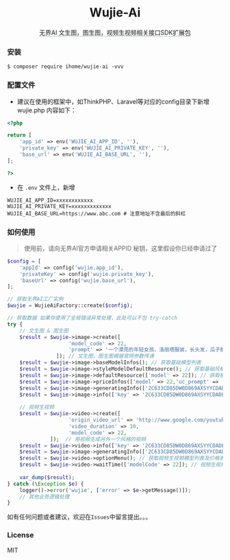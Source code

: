 <h1 align="center"> Wujie-Ai </h1>

<div style="text-align: center">
<span style="border-bottom:1px solid #b1bebf;"> 无界AI 文生图，图生图，视频生视频相关接口SDK扩展包</span>
</div>


### 安装

```shell
$ composer require ihome/wujie-ai -vvv
```

### 配置文件
* 建议在使用的框架中，如ThinkPHP、Laravel等对应的config目录下新增 wujie.php 内容如下：

```php
<?php

return [
    'app_id' => env('WUJIE_AI_APP_ID', ''),
    'private_key' => env('WUJIE_AI_PRIVATE_KEY', ''),
    'base_url' => env('WUJIE_AI_BASE_URL', ''),
];

?>
```
 * 在 `.env` 文件上，新增
```
WUJIE_AI_APP_ID=xxxxxxxxxxxx
WUJIE_AI_PRIVATE_KEY=xxxxxxxxxxxxx
WUJIE_AI_BASE_URL=https://www.abc.com # 注意地址不含最后的斜杠
```

### 如何使用
> 使用前，请向无界AI官方申请相关APPID 秘钥，这里假设你已经申请过了

```php
$config = [
    'appId' => config('wujie.app_id'),
    'privateKey' => config('wujie.private_key'),
    'baseUrl' => config('wujie.base_url'),
];

// 获取无界AI工厂实例
$wujie = WujieAiFactory::create($config);

// 获取数据 如果你使用了全局错误异常处理，此处可以不包 try-catch
try {
    // 文生图 & 图生图
    $result = $wujie->image->create([
                    'model_code' => 22,
                    'prompt' => '一个漂亮的年轻女孩，洛丽塔服装，长头发，瓜子脸，在原野上，手持法杖'
                ]); // 文生图，图生图根据官网参数传递
    $result = $wujie->image->baseModelInfos(); // 获取基础模型列表
    $result = $wujie->image->styleModelDefaultResource(); // 获取基础风格模型列表
    $result = $wujie->image->defaultResource(['model' => 22]); // 获取模型的预设资源
    $result = $wujie->image->priceInfos(['model' => 22,'uc_prompt' => '模糊，混乱', 'prompt' => '一个精致的现代风格女孩']); // 计算作画成本
    $result = $wujie->image->generatingInfo(['2C633CD85DW0D869AXSYYCDADE3CWXAA']);// 作画结果查询
    $result = $wujie->image->info(['key' => '2C633CD85DW0D869AXSYYCDADE3CWXAA']);// 作画成功后的图片详情查询
    
    // 视频生视频
    $result = $wujie->video->create([
                    'origin_video_url' => 'http://www.google.com/youtube/abc.mp4',
                    'video_duration' => 10,
                    'model_code' => 22,
              ]);  // 用视频生成另外一个风格的视频
    $result = $wujie->video->info(['key' => '2C633CD85DW0D869AXSYYCDADE3CWXAA']);// 视频生成成功后的视频详情查询
    $result = $wujie->image->generatingInfo(['2C633CD85DW0D869AXSYYCDADE3CWXAA']);// 视频生成结果查询
    $result = $wujie->video->optionMenu(); // 获取视频生视频模型列表及价格表
    $result = $wujie->video->waitTime(['modelCode' => 22]); // 视频生视频模型排队情况查询
    
    var_dump($result);
} catch (\Exception $e) {
    logger()->error('wujie', ['error' => $e->getMessage()]);
    // 其他业务逻辑处理
}
```

如有任何问题或者建议，欢迎在`Issues`中留言提出。。。

### License

MIT